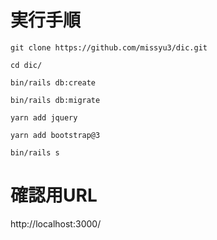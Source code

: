 # 実行手順

```
git clone https://github.com/missyu3/dic.git

cd dic/

bin/rails db:create

bin/rails db:migrate

yarn add jquery

yarn add bootstrap@3

bin/rails s
```

# 確認用URL

http://localhost:3000/